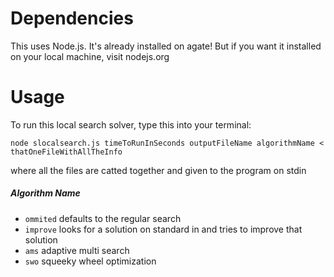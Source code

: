 # Dependencies
This uses Node.js. It's already installed on agate! But if you want it installed on your local machine, visit nodejs.org

# Usage
To run this local search solver, type this into your terminal:
```
node slocalsearch.js timeToRunInSeconds outputFileName algorithmName < thatOneFileWithAllTheInfo
```
where all the files are catted together and given to the program on stdin

##### Algorithm Name
- `ommited` defaults to the regular search
- `improve` looks for a solution on standard in and tries to improve that solution
- `ams` adaptive multi search
- `swo` squeeky wheel optimization

